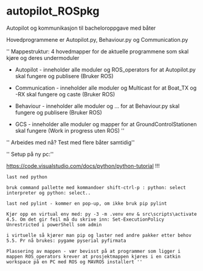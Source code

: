 # autopilot_ROSpkg

Autopilot og kommunikasjon til bacheloroppgave med båter

Hovedprogrammene er Autopilot.py, Behaviour.py og Communication.py

''
Mappestruktur: 4 hovedmapper for de aktuelle programmene som skal kjøre og deres undermoduler

- Autopilot - inneholder alle moduler og ROS_operators for at Autopilot.py skal fungere og publisere (Bruker ROS)
- Communication - inneholder alle moduler og Multicast for at Boat_TX og -RX skal fungere og caste (Bruker ROS)
- Behaviour - inneholder alle moduler og ... for at Behaviour.py skal fungere og publisere (Bruker ROS)

- GCS - inneholder alle moduler og mapper for at GroundControlStationen skal fungere (Work in progress uten ROS)
''

'' Arbeides med nå? Test med flere båter samtidig''

'' Setup på ny pc:''

https://code.visualstudio.com/docs/python/python-tutorial !!!

    last ned python

    bruk command pallette med kommandoer shift-ctrl-p : python: select interpreter og python: select..

    last ned pylint - kommer en pop-up, om ikke bruk pip pylint

    Kjør opp en virtual env med: py -3 -m .venv env & src\scripts\activate 4.5. Om det gir feil må du skrive inn: Set-ExecutionPolicy Unrestricted i powerShell som admin

    i virtuelle så kjører man pip og laster ned andre pakker etter behov 5.5. Pr nå brukes: pygame pyserial pyfirmata

    Plassering av mappen - vær bevisst på at programmer som ligger i mappen ROS_operators krever at prosjektmappen kjøres i en catkin workspace på en PC med ROS og MAVROS installert ''
